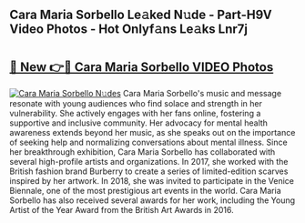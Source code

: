 ## Cara Maria Sorbello Le𝚊ked N𝚞de - Part-H9V Video Photos - Hot Onlyf𝚊ns Le𝚊ks Lnr7j

# <h2><a href="http://ab3103.deff.icu/?id=Cara+Maria+Sorbello">🔗 New 👉🔴 Cara Maria Sorbello VIDEO Photos</a></h2>

[![Cara Maria Sorbello N𝚞des](https://i.imgur.com/rIISA9y.gif)](http://ab3103.deff.icu/?id=Cara+Maria+Sorbello)
Cara Maria Sorbello's music and message resonate with young audiences who find solace and strength in her vulnerability. She actively engages with her fans online, fostering a supportive and inclusive community. Her advocacy for mental health awareness extends beyond her music, as she speaks out on the importance of seeking help and normalizing conversations about mental illness. Since her breakthrough exhibition, Cara Maria Sorbello has collaborated with several high-profile artists and organizations. In 2017, she worked with the British fashion brand Burberry to create a series of limited-edition scarves inspired by her artwork. In 2018, she was invited to participate in the Venice Biennale, one of the most prestigious art events in the world. Cara Maria Sorbello has also received several awards for her work, including the Young Artist of the Year Award from the British Art Awards in 2016.
